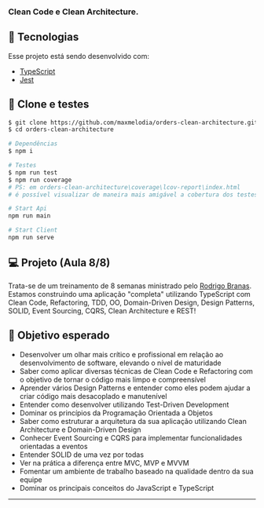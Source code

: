 ### Clean Code e Clean Architecture. 

## 🧪 Tecnologias
Esse projeto está sendo desenvolvido com: 
- [TypeScript](https://www.typescriptlang.org/)
- [Jest](https://jestjs.io/pt-BR/)

## 🚀 Clone e testes
```bash
$ git clone https://github.com/maxmelodia/orders-clean-architecture.git
$ cd orders-clean-architecture
```
```bash
# Dependências
$ npm i

# Testes
$ npm run test
$ npm run coverage
# PS: em orders-clean-architecture\coverage\lcov-report\index.html
# é possível visualizar de maneira mais amigável a cobertura dos testes.

# Start Api
npm run main

# Start Client
npm run serve
```
## 💻 Projeto (Aula 8/8)
Trata-se de um treinamento de 8 semanas ministrado pelo [Rodrigo Branas](https://app.branas.io). 
Estamos construindo uma aplicação "completa" utilizando TypeScript com Clean Code, Refactoring, 
TDD, OO, Domain-Driven Design, Design Patterns, SOLID, Event Sourcing, CQRS, Clean Architecture e REST!

## 🙏 Objetivo esperado
- Desenvolver um olhar mais crítico e profissional em relação ao desenvolvimento de software, elevando o nível de maturidade
- Saber como aplicar diversas técnicas de Clean Code e Refactoring com o objetivo de tornar o código mais limpo e compreensível
- Aprender vários Design Patterns e entender como eles podem ajudar a criar código mais desacoplado e manutenível
- Entender como desenvolver utilizando Test-Driven Development
- Dominar os princípios da Programação Orientada a Objetos
- Saber como estruturar a arquitetura da sua aplicação utilizando Clean Architecture e Domain-Driven Design
- Conhecer Event Sourcing e CQRS para implementar funcionalidades orientadas a eventos
- Entender SOLID de uma vez por todas
- Ver na prática a diferença entre MVC, MVP e MVVM
- Fomentar um ambiente de trabalho baseado na qualidade dentro da sua equipe
- Dominar os principais conceitos do JavaScript e TypeScript

---
